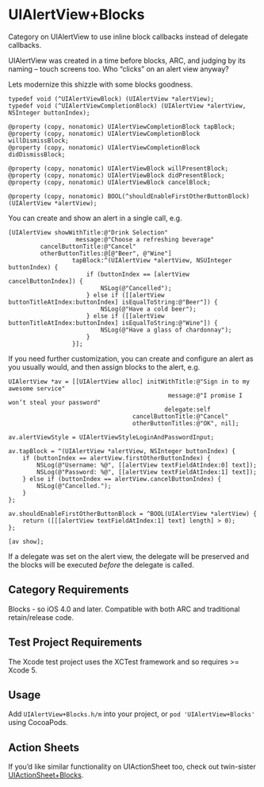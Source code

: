 UIAlertView+Blocks
=================

Category on UIAlertView to use inline block callbacks instead of delegate callbacks.

UIAlertView was created in a time before blocks, ARC, and judging by its naming – touch screens too. Who “clicks” on an alert view anyway?

Lets modernize this shizzle with some blocks goodness.

```objc
typedef void (^UIAlertViewBlock) (UIAlertView *alertView);
typedef void (^UIAlertViewCompletionBlock) (UIAlertView *alertView, NSInteger buttonIndex);

@property (copy, nonatomic) UIAlertViewCompletionBlock tapBlock;
@property (copy, nonatomic) UIAlertViewCompletionBlock willDismissBlock;
@property (copy, nonatomic) UIAlertViewCompletionBlock didDismissBlock;

@property (copy, nonatomic) UIAlertViewBlock willPresentBlock;
@property (copy, nonatomic) UIAlertViewBlock didPresentBlock;
@property (copy, nonatomic) UIAlertViewBlock cancelBlock;

@property (copy, nonatomic) BOOL(^shouldEnableFirstOtherButtonBlock)(UIAlertView *alertView);
```

You can create and show an alert in a single call, e.g.

```objc
[UIAlertView showWithTitle:@"Drink Selection"
                   message:@"Choose a refreshing beverage"
         cancelButtonTitle:@"Cancel"
         otherButtonTitles:@[@"Beer", @"Wine"]
                  tapBlock:^(UIAlertView *alertView, NSUInteger buttonIndex) {
                      if (buttonIndex == [alertView cancelButtonIndex]) {
                          NSLog(@"Cancelled");
                      } else if ([[alertView buttonTitleAtIndex:buttonIndex] isEqualToString:@"Beer"]) {
                          NSLog(@"Have a cold beer");
                      } else if ([[alertView buttonTitleAtIndex:buttonIndex] isEqualToString:@"Wine"]) {
                          NSLog(@"Have a glass of chardonnay");
                      }
                  }];
```

If you need further customization, you can create and configure an alert as you usually would, and then assign blocks to the alert, e.g.

```objc
UIAlertView *av = [[UIAlertView alloc] initWithTitle:@"Sign in to my awesome service"
                                             message:@"I promise I won’t steal your password"
                                            delegate:self
                                   cancelButtonTitle:@"Cancel"
                                   otherButtonTitles:@"OK", nil];

av.alertViewStyle = UIAlertViewStyleLoginAndPasswordInput;

av.tapBlock = ^(UIAlertView *alertView, NSInteger buttonIndex) {
	if (buttonIndex == alertView.firstOtherButtonIndex) {
		NSLog(@"Username: %@", [[alertView textFieldAtIndex:0] text]);
    	NSLog(@"Password: %@", [[alertView textFieldAtIndex:1] text]);
	} else if (buttonIndex == alertView.cancelButtonIndex) {
		NSLog(@"Cancelled.");
	}
};

av.shouldEnableFirstOtherButtonBlock = ^BOOL(UIAlertView *alertView) {
    return ([[[alertView textFieldAtIndex:1] text] length] > 0);
};

[av show];
```

If a delegate was set on the alert view, the delegate will be preserved and the blocks will be executed _before_ the delegate is called.

## Category Requirements

Blocks - so iOS 4.0 and later. Compatible with both ARC and traditional retain/release code.

## Test Project Requirements

The Xcode test project uses the XCTest framework and so requires >= Xcode 5.

## Usage

Add `UIAlertView+Blocks.h/m` into your project, or `pod 'UIAlertView+Blocks'` using CocoaPods.

## Action Sheets

If you’d like similar functionality on UIActionSheet too, check out twin-sister [UIActionSheet+Blocks](https://github.com/ryanmaxwell/UIActionSheet-Blocks).